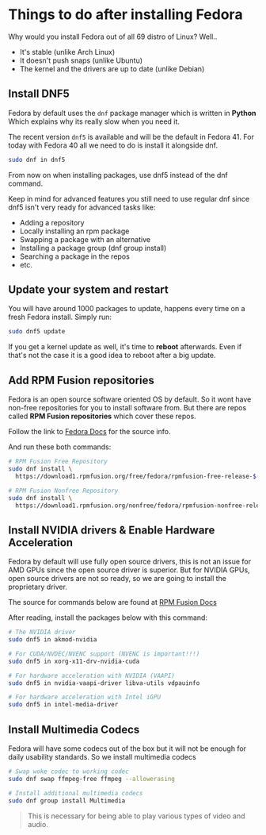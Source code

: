 # Things to do after installing Fedora

Why would you install Fedora out of all 69 distro of Linux? Well..
- It's stable (unlike Arch Linux)
- It doesn't push snaps (unlike Ubuntu)
- The kernel and the drivers are up to date (unlike Debian)

## Install DNF5

Fedora by default uses the `dnf` package manager which is written in **Python** Which explains why its really slow when you need it.

The recent version `dnf5` is available and will be the default in Fedora 41. For today with Fedora 40 all we need to do is install it alongside dnf.

```sh
sudo dnf in dnf5
```

From now on when installing packages, use dnf5 instead of the dnf command.

Keep in mind for advanced features you still need to use regular dnf since dnf5 isn't very ready for advanced tasks like:
- Adding a repository
- Locally installing an rpm package
- Swapping a package with an alternative
- Installing a package group (dnf group install)
- Searching a package in the repos
- etc.

## Update your system and restart

You will have around 1000 packages to update, happens every time on a fresh Fedora install. 
Simply run:

```sh
sudo dnf5 update
```

If you get a kernel update as well, it's time to **reboot** afterwards. Even if that's not the case it is a good idea to reboot after a big update.

## Add RPM Fusion repositories

Fedora is an open source software oriented OS by default. So it wont have non-free repositories for you to install software from. But there are repos called **RPM Fusion repositories** which cover these repos.

Follow the link to [Fedora Docs](https://docs.fedoraproject.org/en-US/quick-docs/rpmfusion-setup/) for the source info.

And run these both commands:

```sh
# RPM Fusion Free Repository
sudo dnf install \
  https://download1.rpmfusion.org/free/fedora/rpmfusion-free-release-$(rpm -E %fedora).noarch.rpm

# RPM Fusion Nonfree Repository
sudo dnf install \
  https://download1.rpmfusion.org/nonfree/fedora/rpmfusion-nonfree-release-$(rpm -E %fedora).noarch.rpm
```


## Install NVIDIA drivers & Enable Hardware Acceleration

Fedora by default will use fully open source drivers, this is not an issue for AMD GPUs since the open source driver is superior. But for NVIDIA GPUs, open source drivers are not so ready, so we are going to install the proprietary driver.

The source for commands below are found at [RPM Fusion Docs](https://rpmfusion.org/Howto/NVIDIA)

After reading, install the packages below with this command:

```sh
# The NVIDIA driver
sudo dnf5 in akmod-nvidia 

# For CUDA/NVDEC/NVENC support (NVENC is important!!!)
sudo dnf5 in xorg-x11-drv-nvidia-cuda 

# For hardware acceleration with NVIDIA (VAAPI)
sudo dnf5 in nvidia-vaapi-driver libva-utils vdpauinfo

# For hardware acceleration with Intel iGPU
sudo dnf5 in intel-media-driver
```


## Install Multimedia Codecs

Fedora will have some codecs out of the box but it will not be enough for daily usability standards. So we install multimedia codecs

```sh
# Swap woke codec to working codec  
sudo dnf swap ffmpeg-free ffmpeg --allowerasing

# Install additional multimedia codecs
sudo dnf group install Multimedia
```

> This is necessary for being able to play various types of video and audio.
